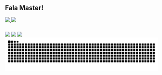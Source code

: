 ## Fala Master!

<div>
   <a href="https://github.com/sinapsecorporativa">
   <img height="140em" src="https://github-readme-stats.vercel.app/api?username=jomariomenezes&show_icons=true&theme=tokyonight&include_all_commits=true&count_private=true"/>
   <img height="140em" src="https://github-readme-stats.vercel.app/api/top-langs/?username=jomariomenezes&layout=compact&langs_count=6&theme=tokyonight"/>
</div>

##

<div>
 <a href="https://instagram.com/jomario.menezes" target="_blank"><img src="https://img.shields.io/badge/-Instagram-%23E4405F?style=for-the-badge&logo=instagram&logoColor=white" target="_blank"></a>
 <a href = "mailto:jomario.menezes@gmail.com"><img src="https://img.shields.io/badge/-Gmail-%23333?style=for-the-badge&logo=gmail&logoColor=white" target="_blank"></a>
 <a href="https://www.linkedin.com/in/jomariomenezes" target="_blank"><img src="https://img.shields.io/badge/-LinkedIn-%230077B5?style=for-the-badge&logo=linkedin&logoColor=white" target="_blank"></a> 
</div>

<picture>
  <source media="(prefers-color-scheme: dark)" srcset="https://raw.githubusercontent.com/jomariomenezes/jomariomenezes/output/github-contribution-grid-snake-dark.svg">
  <source media="(prefers-color-scheme: light)" srcset="https://raw.githubusercontent.com/jomariomenezes/jomariomenezes/output/github-contribution-grid-snake.svg">
  <img alt="github contribution grid snake animation" src="https://raw.githubusercontent.com/jomariomenezes/jomariomenezes/output/github-contribution-grid-snake.svg">
</picture>
